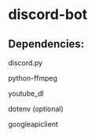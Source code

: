 # discord-bot

## Dependencies:

discord.py

python-ffmpeg

youtube_dl

dotenv (optional)

googleapiclient
